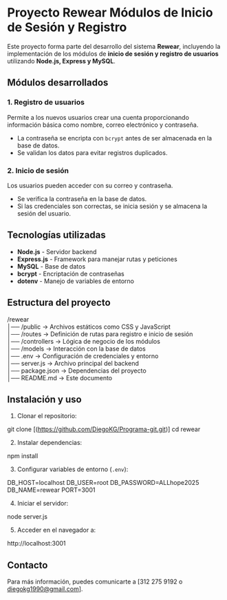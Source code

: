 # Proyecto Rewear Módulos de Inicio de Sesión y Registro

Este proyecto forma parte del desarrollo del sistema **Rewear**, incluyendo la implementación de los módulos de **inicio de sesión y registro de usuarios** utilizando **Node.js, Express y MySQL**.

## Módulos desarrollados

### 1. Registro de usuarios
Permite a los nuevos usuarios crear una cuenta proporcionando información básica como nombre, correo electrónico y contraseña.  
- La contraseña se encripta con `bcrypt` antes de ser almacenada en la base de datos.  
- Se validan los datos para evitar registros duplicados.  

### 2. Inicio de sesión
Los usuarios pueden acceder con su correo y contraseña.  
- Se verifica la contraseña en la base de datos.  
- Si las credenciales son correctas, se inicia sesión y se almacena la sesión del usuario.  

## Tecnologías utilizadas
- **Node.js** - Servidor backend  
- **Express.js** - Framework para manejar rutas y peticiones  
- **MySQL** - Base de datos  
- **bcrypt** - Encriptación de contraseñas  
- **dotenv** - Manejo de variables de entorno  

## Estructura del proyecto
/rewear  
│── /public        → Archivos estáticos como CSS y JavaScript  
│── /routes        → Definición de rutas para registro e inicio de sesión  
│── /controllers   → Lógica de negocio de los módulos  
│── /models        → Interacción con la base de datos  
│── .env           → Configuración de credenciales y entorno  
│── server.js      → Archivo principal del backend  
│── package.json   → Dependencias del proyecto  
│── README.md      → Este documento  


## Instalación y uso

1. Clonar el repositorio:

git clone [(https://github.com/DiegoKG/Programa-git.git)] cd rewear

2. Instalar dependencias:

npm install

3. Configurar variables de entorno (`.env`):

DB_HOST=localhost DB_USER=root DB_PASSWORD=ALLhope2025 DB_NAME=rewear PORT=3001

4. Iniciar el servidor:

node server.js

5. Acceder en el navegador a:

http://localhost:3001

## Contacto
Para más información, puedes comunicarte a [312 275 9192 o diegokg1990@gmail.com].




